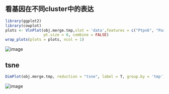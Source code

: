 ## 看基因在不同cluster中的表达
```r
library(ggplot2)
library(cowplot)
plots <- VlnPlot(obj.merge.tmp,slot = 'data',features = c("Ptpn6", "Park7", "P2ry12"), split.by = "celltype.group", group.by = "tmp",
                 pt.size = 0, combine = FALSE)
wrap_plots(plots = plots, ncol = 1)
```
![image](https://user-images.githubusercontent.com/41554601/196691830-ca41c3cb-ee7e-4def-b0fb-52da6eb1d652.png)

## tsne
```r
DimPlot(obj.merge.tmp, reduction = "tsne", label = T, group.by = 'tmp')
```
![image](https://user-images.githubusercontent.com/41554601/196691802-a7936699-15f5-42a6-9887-214ad5c22746.png)


